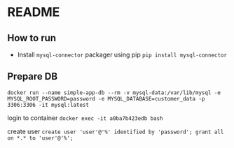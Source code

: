 # README

## How to run
* Install `mysql-connector` packager using pip
        `pip install mysql-connector`
## Prepare DB
`docker run --name simple-app-db --rm -v mysql-data:/var/lib/mysql -e MYSQL_ROOT_PASSWORD=password -e MYSQL_DATABASE=customer_data -p 3306:3306 -it mysql:latest`

login to container `docker exec -it a0ba7b423edb bash`

create user `create user 'user'@'%' identified by 'password'; grant all on *.* to 'user'@'%';`